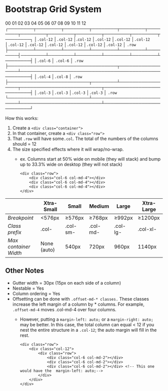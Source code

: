# Bootstrap Grid System

00      01       02       03       04       05       06       07       08       09       10       11       12
┌────────┬────────┬────────┬────────┬────────┬────────┬────────┬────────┬────────┬────────┬────────┬────────┐
│``.col-12`` │``.col-12`` │.``col-12`` │``.col-12`` │``.col-12`` │``.col-12`` │``.col-12`` │``.col-12`` │``.col-12`` │``.col-12`` │``.col-12`` │``.col-12`` │ ``.row``
├────────┴────────┴────────┴────────┴────────┴────────┤────────┴────────┴────────┴────────┴────────┴────────┤
│``.col-6``                                               │ ``.col-6``                                              │ ``.row``
├───────────────────────────────────┬─────────────────┴─────────────────────────────────────────────────────┤
│``.col-4``                             │``.col-8``                                                                 │ ``.row``
├──────────────────────────┬────────┴─────────────────┬──────────────────────────┬──────────────────────────┤
│``.col-3``                    │``.col-3``                    │``.col-3``                    │``.col-3``                    │ ``.row``
└──────────────────────────┴──────────────────────────┴──────────────────────────┴──────────────────────────┘


How this works: 
1. Create a `<div class="container">`
2. In that container, create a `<div class="row">`
3. That `.row` will have some`.col`. The total of the numbers of the columns should = 12 
4. The size specified effects where it will wrap/no-wrap. 
    - ex. Columns start at 50% wide on mobile (they will stack) and bump up to 33.3% wide on desktop (they will not stack)

        ```
        <div class="row">
            <div class="col-6 col-md-4"></div>
            <div class="col-6 col-md-4"></div>
            <div class="col-6 col-md-4"></div>
        </div>
        ```


|                       	| **Xtra-Small** 	| **Small** 	| **Medium** 	| **Large** 	| **Xtra-Large** 	|
|-----------------------	|----------------	|-----------	|------------	|-----------	|----------------	|
| _Breakpoint_          	| <576px         	| ≥576px    	| ≥768px     	| ≥992px    	| ≥1200px        	|
| _Class prefix_        	| .col-          	| .col-sm-  	| .col-md-   	| .col-lg-  	| .col-xl-       	|
| _Max container Width_ 	| None (auto)    	| 540px     	| 720px      	| 960px     	| 1140px         	|

## Other Notes 

- Gutter width = 30px (15px on each side of a column)
- Nestable = Yes
- Column ordering = Yes
- Offsetting can be done with `.offset-md-* classes.` These classes increase the left margin of a column by * columns. For example, `.offset-md-4` moves .col-md-4 over four columns.
    - However, putting a `margin-left: auto;` or a `margin-right: auto;` may be better. In this case, the total column can equal < 12 if you nest the entire structure in a `.col-12`; the auto margin will fill in the rest.


        ```
        <div class="row">
            <div class="col-12">
                <div class="row">
                    <div class="col-6 col-md-2"></div>
                    <div class="col-6 col-md-2"></div>
                    <div class="col-6 col-md-2"></div> <!-- This one would have the  margin-left: auto;-->
                </div>
            </div>
        </div>
        ```
